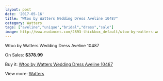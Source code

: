 ```yaml
---
layout: post
date: '2017-05-16'
title: "Wtoo by Watters Wedding Dress Aveline 10487"
category: Watters
tags: ["aveline","unique","bridal","dress","sale"]
image: http://www.eudances.com/2893-thickbox_default/wtoo-by-watters-wedding-dress-aveline-10487.jpg
---
```

Wtoo by Watters Wedding Dress Aveline 10487

On Sales: **$378.99**
<a href="https://www.eudances.com/en/watters/1001-wtoo-by-watters-wedding-dress-aveline-10487.html"><amp-img layout="responsive" width="600" height="600" src="//www.eudances.com/2893-thickbox_default/wtoo-by-watters-wedding-dress-aveline-10487.jpg" alt="Wtoo by Watters Wedding Dress Aveline 10487 0" /></a>
<a href="https://www.eudances.com/en/watters/1001-wtoo-by-watters-wedding-dress-aveline-10487.html"><amp-img layout="responsive" width="600" height="600" src="//www.eudances.com/2894-thickbox_default/wtoo-by-watters-wedding-dress-aveline-10487.jpg" alt="Wtoo by Watters Wedding Dress Aveline 10487 1" /></a>

Buy it: [Wtoo by Watters Wedding Dress Aveline 10487](https://www.eudances.com/en/watters/1001-wtoo-by-watters-wedding-dress-aveline-10487.html "Wtoo by Watters Wedding Dress Aveline 10487")

View more: [Watters](https://www.eudances.com/en/12-watters "Watters")